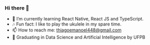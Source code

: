 ### Hi there 👋

  - :seedling: I’m currently learning React Native, React JS and TypeScript.
  - :notes: Fun fact: I like to play the ukulele in my spare time.
  - 📫 How to reach me: thiagoemanoel448@gmail.com
  - :school: Graduating in Data Science and Artificial Intelligence by UFPB